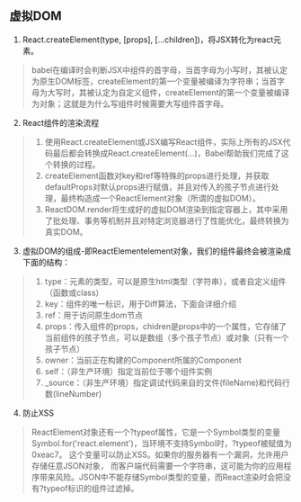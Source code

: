 ## 虚拟DOM
1. React.createElement(type, [props], [...children])，将JSX转化为react元素。
> babel在编译时会判断JSX中组件的首字母，当首字母为小写时，其被认定为原生DOM标签，createElement的第一个变量被编译为字符串；当首字母为大写时，其被认定为自定义组件，createElement的第一个变量被编译为对象；这就是为什么写组件时候需要大写组件首字母。

2. React组件的渲染流程
> 1. 使用React.createElement或JSX编写React组件，实际上所有的JSX代码最后都会转换成React.createElement(...)，Babel帮助我们完成了这个转换的过程。
> 2. createElement函数对key和ref等特殊的props进行处理，并获取defaultProps对默认props进行赋值，并且对传入的孩子节点进行处理，最终构造成一个ReactElement对象（所谓的虚拟DOM）。
> 3. ReactDOM.render将生成好的虚拟DOM渲染到指定容器上，其中采用了批处理、事务等机制并且对特定浏览器进行了性能优化，最终转换为真实DOM。

3. 虚拟DOM的组成-即ReactElementelement对象，我们的组件最终会被渲染成下面的结构：
> 1. type：元素的类型，可以是原生html类型（字符串），或者自定义组件（函数或class）
> 2. key：组件的唯一标识，用于Diff算法，下面会详细介绍
> 3. ref：用于访问原生dom节点
> 4. props：传入组件的props，chidren是props中的一个属性，它存储了当前组件的孩子节点，可以是数组（多个孩子节点）或对象（只有一个孩子节点）
> 5. owner：当前正在构建的Component所属的Component
> 6. self：（非生产环境）指定当前位于哪个组件实例
> 7. _source：（非生产环境）指定调试代码来自的文件(fileName)和代码行数(lineNumber)

4. 防止XSS
> ReactElement对象还有一个?typeof属性，它是一个Symbol类型的变量Symbol.for('react.element')，当环境不支持Symbol时，?typeof被赋值为0xeac7。
> 这个变量可以防止XSS。如果你的服务器有一个漏洞，允许用户存储任意JSON对象， 而客户端代码需要一个字符串，这可能为你的应用程序带来风险。JSON中不能存储Symbol类型的变量，而React渲染时会把没有?typeof标识的组件过滤掉。
